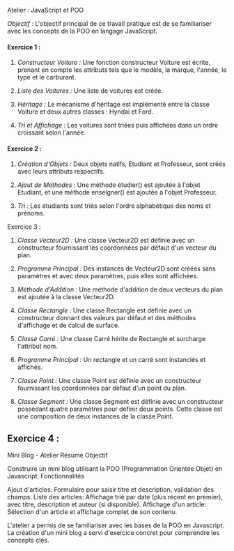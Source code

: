  Atelier : JavaScript et POO

*Objectif :* L'objectif principal de ce travail pratique est de se familiariser avec les concepts de la POO en langage JavaScript.

#### Exercice 1 :

1. *Constructeur Voiture :* Une fonction constructeur Voiture est écrite, prenant en compte les attributs tels que le modèle, la marque, l'année, le type et le carburant.
   
2. *Liste des Voitures :* Une liste de voitures est créée.

3. *Héritage :* Le mécanisme d'héritage est implémenté entre la classe Voiture et deux autres classes : Hyndai et Ford.

4. *Tri et Affichage :* Les voitures sont triées puis affichées dans un ordre croissant selon l'année.

#### Exercice 2 :

1. *Création d'Objets :* Deux objets natifs, Etudiant et Professeur, sont créés avec leurs attributs respectifs.

2. *Ajout de Méthodes :* Une méthode étudier() est ajoutée à l'objet Etudiant, et une méthode enseigner() est ajoutée à l'objet Professeur.

3. *Tri :* Les étudiants sont triés selon l'ordre alphabétique des noms et prénoms.

 Exercice 3 :

1. *Classe Vecteur2D :* Une classe Vecteur2D est définie avec un constructeur fournissant les coordonnées par défaut d'un vecteur du plan.

2. *Programme Principal :* Des instances de Vecteur2D sont créées sans paramètres et avec deux paramètres, puis elles sont affichées.

3. *Méthode d'Addition :* Une méthode d'addition de deux vecteurs du plan est ajoutée à la classe Vecteur2D.

4. *Classe Rectangle :* Une classe Rectangle est définie avec un constructeur donnant des valeurs par défaut et des méthodes d'affichage et de calcul de surface.

5. *Classe Carré :* Une classe Carré hérite de Rectangle et surcharge l'attribut nom.

6. *Programme Principal :* Un rectangle et un carré sont instanciés et affichés.

7. *Classe Point :* Une classe Point est définie avec un constructeur fournissant les coordonnées par défaut d'un point du plan.

8. *Classe Segment :* Une classe Segment est définie avec un constructeur possédant quatre paramètres pour définir deux points. Cette classe est une composition de deux instances de la classe Point.

## Exercice 4 :

Mini Blog - Atelier Résumé
Objectif

Construire un mini blog utilisant la POO (Programmation Orientée Objet) en Javascript.
Fonctionnalités

Ajout d'articles: Formulaire pour saisir titre et description, validation des champs.
Liste des articles: Affichage trié par date (plus récent en premier), avec titre, description et auteur (si disponible).
Affichage d'un article: Sélection d'un article et affichage complet de son contenu.


L'atelier a permis de se familiariser avec les bases de la POO en Javascript. La création d'un mini blog a servi d'exercice concret pour comprendre les concepts clés.
